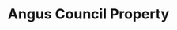 ---
schema: default
title: Angus Council Property
organization: Angus Council
notes: >-
    Properties that Angus Council owns or occupies or has owned or occupied or has some other interest in.
resources:
  - name: Angus Council Property WMS
  - url: >-
      http://data.angus.gov.uk/geoserver/inspire/inspire:ppt_councilproperties/wms?service=wms&request=getmap
  - format: WMS

  - name: Angus Council Property KML
  - url: >-
      http://data.angus.gov.uk/geoserver/inspire/wms/kml?layers=inspire:ppt_councilproperties&mode=download
  - format: KML

  - name: Angus Council Property GEOJSON
  - url: >-
      http://data.angus.gov.uk/geoserver/inspire/ows?service=WFS&version=1.0.0&request=GetFeature&typeName=inspire:ppt_councilproperties&outputFormat=application%2Fjson&srsName=EPSG:3857
  - format: GEOJSON

  - name: Angus Council Property CSV
  - url: >-
      http://data.angus.gov.uk/geoserver/inspire/ows?service=WFS&version=1.0.0&request=GetFeature&typeName=inspire:ppt_councilproperties&outputFormat=csv
  - format: CSV
license: UK Open Government Licence (OGL)
category:

  - land use
  - planning
  - property
maintainer: Angus Council
maintainer_email: someone@example.com
---